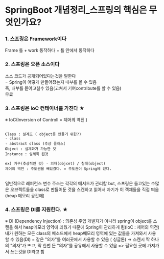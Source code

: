 # SpringBoot 개념정리_스프링의 핵심은 무엇인가요?

### 1. 스프링은 Framework이다
Frame 틀 + work 동작하다 = 틀 안에서 동작하다 <br>

### 2. 스프링은 오픈 소스이다
소스 코드가 공개되어있다는것을 말한다 <br>
= Spring이 어떻게 만들어졌는지 내부를 볼 수 있음 <br>
즉, 내부를 뜯어고칠수 있음(고쳐서 기여contribute를 할 수 있음) <br>
무료

### 3. 스프링은 IoC 컨테이너를 가진다 ★
※ IoC(Inversion of Controll = 제어의 역전 )

<pre>
<code>
Class : 설계도 ( object를 만들기 위한?)
- class
- abstract class (추상 클래스)
Object : 실체화가 가능한 것
Instance : 실체화 된것 

ex) 가구(추상적인 것) - 의자(objcet) / 침대(object)
제어의 역전 : 주도권을 빼았겼다. = 주도권이 Spring에 있다.
</code>
</pre>

일반적으로 레퍼런스 변수 주소는 각각의 메서드가 관리함
but, 스프링은 들고있는 수많은 오브젝트들을 class로 만들어둔 것을 스캔하고 읽어서 자기가 이 객체들을 직접 띄움(heap 메모리 공간에)


### 4. 스프링은 DI를 지원한다. ★
※ DI (Dependency Injection) : 의존성 주입
개발자가 아니라 spring이 object를 스캔을 해서 heap메모리 영역에 띄웠기 때문에 Spring이 관리하게 됨(IoC : 제어의 역전)
내가 원하는 모든 class의 메소드에서 heap메모리 영역에 있는 값들을 가져와서 사용할 수 있음(DI)
= 같은 "의자"를 여러곳에서 사용할 수 있음 ( 싱글톤)
→ 스캔시 딱 하나의 "의자"가 뜨고, 딱 한번 뜬 "의자"를 공유해서 사용할 수 있음
=> 필요한 곳에 가져가서 쓰는것을 DI라고 함

